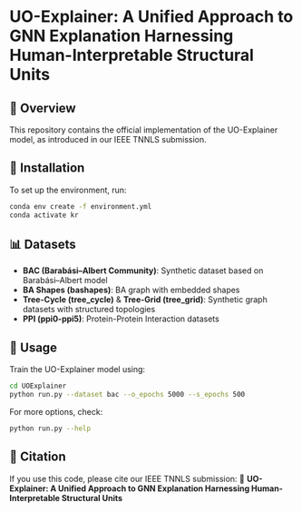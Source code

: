 # UO-Explainer: A Unified Approach to GNN Explanation Harnessing Human-Interpretable Structural Units

## 📌 Overview

This repository contains the official implementation of the UO-Explainer model, as introduced in our IEEE TNNLS submission.

## 🔧 Installation

To set up the environment, run:

```bash
conda env create -f environment.yml
conda activate kr
```

## 📊 Datasets

- **BAC (Barabási–Albert Community)**: Synthetic dataset based on Barabási–Albert model
- **BA Shapes (bashapes)**: BA graph with embedded shapes
- **Tree-Cycle (tree\_cycle)** & **Tree-Grid (tree\_grid)**: Synthetic graph datasets with structured topologies
- **PPI (ppi0-ppi5)**: Protein-Protein Interaction datasets

## 🏃 Usage

Train the UO-Explainer model using:

```bash
cd UOExplainer
python run.py --dataset bac --o_epochs 5000 --s_epochs 500
```

For more options, check:

```bash
python run.py --help
```

## 📜 Citation

If you use this code, please cite our IEEE TNNLS submission: 📄 **UO-Explainer: A Unified Approach to GNN Explanation Harnessing Human-Interpretable Structural Units**


